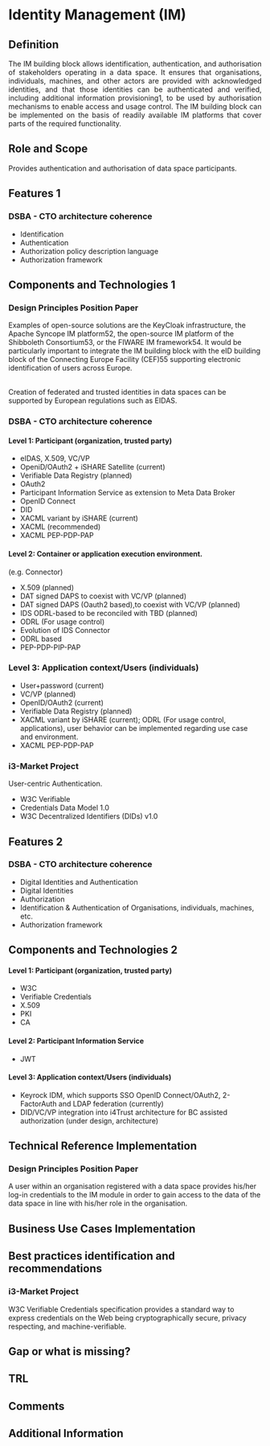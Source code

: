 # Identity Management (IM)

## Definition
<div align="justify">The IM building block allows identification, authentication, and authorisation of stakeholders operating in a data space. It ensures that organisations, individuals, machines, and other actors are provided with acknowledged identities, and that those identities can be authenticated and verified, including additional information provisioning1, to be used by authorisation mechanisms to enable access and usage control. The IM building block can be implemented on the basis of readily available IM platforms that cover parts of the required functionality.</div>

## Role and Scope
<div allign="justify">Provides authentication and authorisation of data space participants.</div>

## Features 1
### DSBA - CTO architecture coherence
- Identification
- Authentication
- Authorization policy description language
- Authorization framework	

## Components and Technologies 1
### Design Principles Position Paper
<div allign="justify"> Examples of open-source solutions are the KeyCloak infrastructure, the Apache Syncope IM platform52, the open-source IM platform of the Shibboleth Consortium53, or the FIWARE IM framework54. It would be particularly important to integrate the IM building block with the eID building block of the Connecting Europe Facility (CEF)55 supporting electronic identification of users across Europe.</div></br>

Creation of federated and trusted identities in data spaces can be supported by European regulations such as EIDAS.

### DSBA - CTO architecture coherence
#### Level 1: Participant (organization, trusted party)
- eIDAS, X.509, VC/VP
- OpeniD/OAuth2 + iSHARE Satellite (current)
- Verifiable Data Registry (planned)
- OAuth2
- Participant Information Service as extension to Meta Data Broker
- OpenID Connect
- DID
- XACML variant by iSHARE (current)
- XACML (recommended)
- XACML PEP-PDP-PAP

#### Level 2: Container or application execution environment.
(e.g. Connector)
- X.509 (planned)
- DAT signed DAPS to coexist with VC/VP (planned)
- DAT signed DAPS (Oauth2 based),to coexist with VC/VP (planned)
- IDS ODRL-based to be reconciled with TBD (planned)
- ODRL (For usage control)
- Evolution of IDS Connector
- ODRL based
- PEP-PDP-PIP-PAP

### Level 3: Application context/Users (individuals)
- User+password (current)
- VC/VP (planned)
- OpenID/OAuth2 (current)
- Verifiable Data Registry (planned)
- XACML variant by iSHARE (current); ODRL (For usage control, applications), user behavior can be implemented regarding use case and environment.
- XACML PEP-PDP-PAP

### i3-Market Project
User-centric Authentication.
- W3C Verifiable 
- Credentials Data Model 1.0
- W3C Decentralized Identifiers (DIDs) v1.0

## Features 2
### DSBA - CTO architecture coherence
- Digital Identities and Authentication
- Digital Identities
- Authorization
- Identification & Authentication of Organisations, individuals, machines, etc.
- Authorization framework	

## Components and Technologies 2
#### Level 1: Participant (organization, trusted party)
- W3C
- Verifiable Credentials
- X.509
- PKI
- CA

#### Level 2: Participant Information Service
- JWT

#### Level 3: Application context/Users (individuals)
- Keyrock IDM, which supports SSO OpenID Connect/OAuth2, 2-FactorAuth and LDAP federation (currently)
- DID/VC/VP integration into i4Trust architecture for BC assisted authorization (under design, architecture)

## Technical Reference Implementation
### Design Principles Position Paper
<div allign="justify">A user within an organisation registered with a data space provides his/her log-in credentials to the IM module in order to gain access to the data of the data space in line with his/her role in the organisation.</div>


## Business Use Cases Implementation

## Best practices identification and recommendations
### i3-Market Project
W3C Verifiable Credentials specification provides a standard way to express credentials on the Web being cryptographically secure, privacy respecting, and machine-verifiable.

## Gap or what is missing?

## TRL

## Comments

## Additional Information
